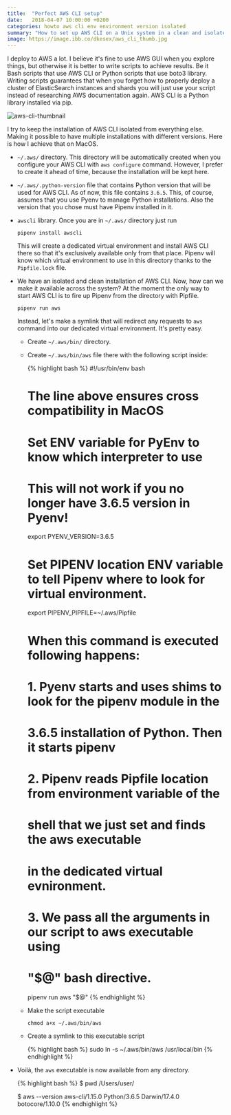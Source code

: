 ```yaml
---
title:  "Perfect AWS CLI setup"
date:   2018-04-07 10:00:00 +0200
categories: howto aws cli env environment version isolated
summary: "How to set up AWS CLI on a Unix system in a clean and isolated fashion"
image: https://image.ibb.co/dkesex/aws_cli_thumb.jpg
---
```


I deploy to AWS a lot. I believe it's fine to use AWS GUI when you explore things, but otherwise it is better to write scripts to achieve results. Be it Bash scripts that use AWS CLI or Python scripts that use boto3 library. Writing scripts guarantees that when you forget how to properly deploy a cluster of ElasticSearch instances and shards you will just use your script instead of researching AWS documentation again. AWS CLI is a Python library installed via pip.

![aws-cli-thumbnail](https://image.ibb.co/dkesex/aws_cli_thumb.jpg)

I try to keep the installation of AWS CLI isolated from everything else. Making it possible to have multiple installations with different versions. Here is how I achieve that on MacOS.

<!--more-->

* `~/.aws/` directory. This directory will be automatically created when you configure your AWS CLI with `aws configure` command. However, I prefer to create it ahead of time, because the installation will be kept here.
* `~/.aws/.python-version` file that contains Python version that will be used for AWS CLI. As of now, this file contains `3.6.5`. This, of course, assumes that you use Pyenv to manage Python installations. Also the version that you chose must have Pipenv installed in it.
* `awscli` library. Once you are in `~/.aws/` directory just run

  ```
  pipenv install awscli
  ```

  This will create a dedicated virtual environment and install AWS CLI there so that it's exclusively available only from that place. Pipenv will know which virtual environment to use in this directory thanks to the `Pipfile.lock` file.
* We have an isolated and clean installation of AWS CLI. Now, how can we make it available across the system? At the moment the only way to start AWS CLI is to fire up Pipenv from the directory with Pipfile.

  ```
  pipenv run aws
  ```

  Instead, let's make a symlink that will redirect any requests to `aws` command into our dedicated virtual environment. It's pretty easy.
  * Create `~/.aws/bin/` directory.
  * Create `~/.aws/bin/aws` file there with the following script inside:

    {% highlight bash %}
    #!/usr/bin/env bash
    # The line above ensures cross compatibility in MacOS

    # Set ENV variable for PyEnv to know which interpreter to use
    # This will not work if you no longer have 3.6.5 version in Pyenv!
    export PYENV_VERSION=3.6.5

    # Set PIPENV location ENV variable to tell Pipenv where to look for virtual environment.
    export PIPENV_PIPFILE=~/.aws/Pipfile

    # When this command is executed following happens:
    # 1. Pyenv starts and uses shims to look for the pipenv module in the
    #    3.6.5 installation of Python. Then it starts pipenv
    # 2. Pipenv reads Pipfile location from environment variable of the
    #    shell that we just set and finds the aws executable
    #    in the dedicated virtual evnironment.
    # 3. We pass all the arguments in our script to aws executable using
    #    "$@" bash directive.
    pipenv run aws "$@"
    {% endhighlight %}

  * Make the script executable

    ```
    chmod a+x ~/.aws/bin/aws
    ```

  * Create a symlink to this executable script

    {% highlight bash %}
    sudo ln -s ~/.aws/bin/aws /usr/local/bin
    {% endhighlight %}

* Voilà, the `aws` executable is now available from any directory.

  {% highlight bash %}
  $ pwd
  /Users/user/

  $ aws --version
  aws-cli/1.15.0 Python/3.6.5 Darwin/17.4.0 botocore/1.10.0
  {% endhighlight %}